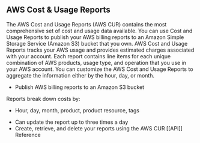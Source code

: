 ## AWS Cost & Usage Reports

The AWS Cost and Usage Reports (AWS CUR) contains the most comprehensive set of cost and usage data available. You can use Cost and Usage Reports to publish your AWS billing reports to an Amazon Simple Storage Service (Amazon S3) bucket that you own.
AWS Cost and Usage Reports tracks your AWS usage and provides estimated charges associated with your account. Each report contains line items for each unique combination of AWS products, usage type, and operation that you use in your AWS account. You can customize the AWS Cost and Usage Reports to aggregate the information either by the hour, day, or month.

-   Publish AWS billing reports to an Amazon S3 bucket
    
Reports break down costs by:  

*   Hour, day, month, product, product resource, tags
-   Can update the report up to three times a day
-   Create, retrieve, and delete your reports using the AWS CUR [[API]] Reference